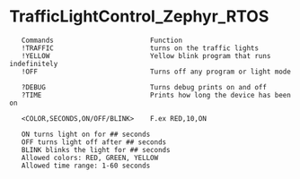 # TrafficLightControl_Zephyr_RTOS

       Commands                        Function
       !TRAFFIC                        turns on the traffic lights
       !YELLOW                         Yellow blink program that runs indefinitely
       !OFF                            Turns off any program or light mode

       ?DEBUG                          Turns debug prints on and off
       ?TIME                           Prints how long the device has been on

       <COLOR,SECONDS,ON/OFF/BLINK>    F.ex RED,10,ON

       ON turns light on for ## seconds
       OFF turns light off after ## seconds     
       BLINK blinks the light for ## seconds
       Allowed colors: RED, GREEN, YELLOW
       Allowed time range: 1-60 seconds
